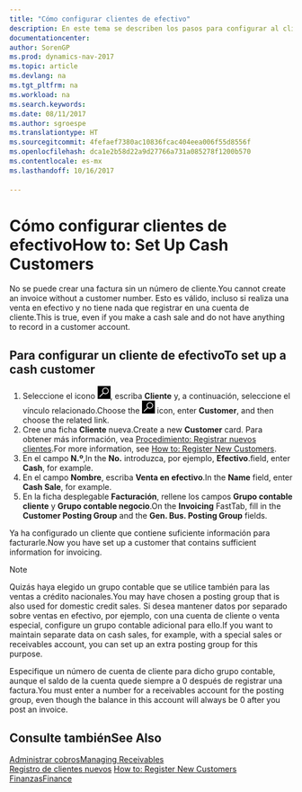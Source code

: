 ```yaml
---
title: "Cómo configurar clientes de efectivo"
description: En este tema se describen los pasos para configurar al cliente que paga en efectivo.
documentationcenter: 
author: SorenGP
ms.prod: dynamics-nav-2017
ms.topic: article
ms.devlang: na
ms.tgt_pltfrm: na
ms.workload: na
ms.search.keywords: 
ms.date: 08/11/2017
ms.author: sgroespe
ms.translationtype: HT
ms.sourcegitcommit: 4fefaef7380ac10836fcac404eea006f55d8556f
ms.openlocfilehash: dca1e2b58d22a9d27766a731a085278f1200b570
ms.contentlocale: es-mx
ms.lasthandoff: 10/16/2017

---
```

# <a name="how-to-set-up-cash-customers"></a><span data-ttu-id="2a553-103">Cómo configurar clientes de efectivo</span><span class="sxs-lookup"><span data-stu-id="2a553-103">How to: Set Up Cash Customers</span></span>
<span data-ttu-id="2a553-104">No se puede crear una factura sin un número de cliente.</span><span class="sxs-lookup"><span data-stu-id="2a553-104">You cannot create an invoice without a customer number.</span></span> <span data-ttu-id="2a553-105">Esto es válido, incluso si realiza una venta en efectivo y no tiene nada que registrar en una cuenta de cliente.</span><span class="sxs-lookup"><span data-stu-id="2a553-105">This is true, even if you make a cash sale and do not have anything to record in a customer account.</span></span>  

## <a name="to-set-up-a-cash-customer"></a><span data-ttu-id="2a553-106">Para configurar un cliente de efectivo</span><span class="sxs-lookup"><span data-stu-id="2a553-106">To set up a cash customer</span></span>  
1.  <span data-ttu-id="2a553-107">Seleccione el icono ![Buscar página o informe](media/ui-search/search_small.png "icono Buscar página o informe"), escriba **Cliente** y, a continuación, seleccione el vínculo relacionado.</span><span class="sxs-lookup"><span data-stu-id="2a553-107">Choose the ![Search for Page or Report](media/ui-search/search_small.png "Search for Page or Report icon") icon, enter **Customer**, and then choose the related link.</span></span>  
2.  <span data-ttu-id="2a553-108">Cree una ficha **Cliente** nueva.</span><span class="sxs-lookup"><span data-stu-id="2a553-108">Create a new **Customer** card.</span></span> <span data-ttu-id="2a553-109">Para obtener más información, vea [Procedimiento: Registrar nuevos clientes](sales-how-register-new-customers.md).</span><span class="sxs-lookup"><span data-stu-id="2a553-109">For more information, see [How to: Register New Customers](sales-how-register-new-customers.md).</span></span>
3.  <span data-ttu-id="2a553-110">En el campo **N.º**,</span><span class="sxs-lookup"><span data-stu-id="2a553-110">In the **No.**</span></span> <span data-ttu-id="2a553-111">introduzca, por ejemplo, **Efectivo**.</span><span class="sxs-lookup"><span data-stu-id="2a553-111">field, enter **Cash**, for example.</span></span>  
4.  <span data-ttu-id="2a553-112">En el campo **Nombre**, escriba **Venta en efectivo**.</span><span class="sxs-lookup"><span data-stu-id="2a553-112">In the **Name** field, enter **Cash Sale**, for example.</span></span>  
5.  <span data-ttu-id="2a553-113">En la ficha desplegable **Facturación**, rellene los campos **Grupo contable cliente** y **Grupo contable negocio**.</span><span class="sxs-lookup"><span data-stu-id="2a553-113">On the **Invoicing** FastTab, fill in the **Customer Posting Group** and the **Gen. Bus. Posting Group** fields.</span></span>  

 <span data-ttu-id="2a553-114">Ya ha configurado un cliente que contiene suficiente información para facturarle.</span><span class="sxs-lookup"><span data-stu-id="2a553-114">Now you have set up a customer that contains sufficient information for invoicing.</span></span>  

> [!NOTE]  
>  <span data-ttu-id="2a553-115">Quizás haya elegido un grupo contable que se utilice también para las ventas a crédito nacionales.</span><span class="sxs-lookup"><span data-stu-id="2a553-115">You may have chosen a posting group that is also used for domestic credit sales.</span></span> <span data-ttu-id="2a553-116">Si desea mantener datos por separado sobre ventas en efectivo, por ejemplo, con una cuenta de cliente o venta especial, configure un grupo contable adicional para ello.</span><span class="sxs-lookup"><span data-stu-id="2a553-116">If you want to maintain separate data on cash sales, for example, with a special sales or receivables account, you can set up an extra posting group for this purpose.</span></span>  
>   
>  <span data-ttu-id="2a553-117">Especifique un número de cuenta de cliente para dicho grupo contable, aunque el saldo de la cuenta quede siempre a 0 después de registrar una factura.</span><span class="sxs-lookup"><span data-stu-id="2a553-117">You must enter a number for a receivables account for the posting group, even though the balance in this account will always be 0 after you post an invoice.</span></span>  

## <a name="see-also"></a><span data-ttu-id="2a553-118">Consulte también</span><span class="sxs-lookup"><span data-stu-id="2a553-118">See Also</span></span>
[<span data-ttu-id="2a553-119">Administrar cobros</span><span class="sxs-lookup"><span data-stu-id="2a553-119">Managing Receivables</span></span>](receivables-manage-receivables.md)  
<span data-ttu-id="2a553-120">[Registro de clientes nuevos](sales-how-register-new-customers.md)  </span><span class="sxs-lookup"><span data-stu-id="2a553-120">[How to: Register New Customers](sales-how-register-new-customers.md)  </span></span>  
[<span data-ttu-id="2a553-121">Finanzas</span><span class="sxs-lookup"><span data-stu-id="2a553-121">Finance</span></span>](finance.md)  


